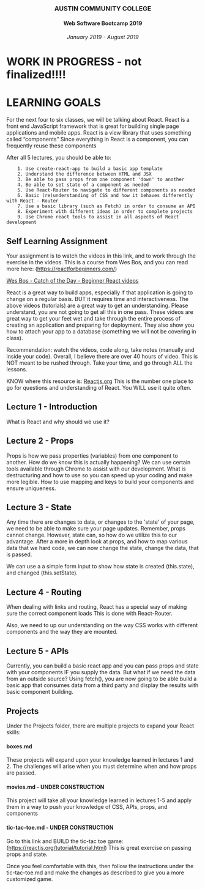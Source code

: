 <center>

### AUSTIN COMMUNITY COLLEGE 
#### Web Software Bootcamp 2019
###### January 2019 - August 2019

</center>

# WORK IN PROGRESS - not finalized!!!!

# LEARNING GOALS

For the next four to six classes, we will be talking about React.
React is a front end JavaScript framework that is great for building single page applications and mobile apps.
React is a view library that uses something called “components”
Since everything in React is a component, you can frequently reuse these components

After all 5 lectures, you should be able to:

		1. Use create-react-app to build a basic app template
		2. Understand the difference between HTML and JSX
		3. Be able to pass props from one component 'down' to another
		4. Be able to set state of a component as needed
		5. Use React-Router to navigate to different components as needed
		6. Basic (re)understanding of CSS and how it behaves differently with React - Router
		7. Use a basic library (such as Fetch) in order to consume an API
		8. Experiment with different ideas in order to complete projects
		9. Use Chrome react tools to assist in all aspects of React development
		

## Self Learning Assignment

Your assignment is to watch the videos in this link, and to work through the exercise in the videos. 
This is a course from Wes Bos, and you can read more here: (https://reactforbeginners.com/)

[Wes Bos - Catch of the Day - Beginner React videos](https://drive.google.com/drive/folders/1m8D3P06JUnga_5s4h0x23GOaPxDs-Ppa?usp=sharing)

React is a great way to build apps, especially if that application is going to change on a regular basis.
BUT it requires time and interactiveness. The above videos (tutorials) are a great way to get an understanding.
Please understand, you are not going to get all this in one pass. 
These videos are great way to get your feet wet and take through the entire process of creating an application and preparing for deployment.
They also show you how to attach your app to a database (something we will not be covering in class).

Recommendation: watch the videos, code along, take notes (manually and inside your code).
Overall, I believe there are over 40 hours of video. This is NOT meant to be rushed through.
Take your time, and go through ALL the lessons. 

KNOW where this resource is: [Reactjs.org](https://reactjs.org)  This is the number one place to go for questions and understanding of React.
You WILL use it quite often.



## Lecture 1 - Introduction

What is React and why should we use it?

## Lecture 2 - Props

Props is how we pass properties (variables) from one component to another. How do we know this is actually
happening? We can use certain tools available through Chrome to assist with our development.
What is destructuring and how to use so you can speed up your coding and make more legible.
How to use mapping and keys to build your components and ensure uniqueness.

## Lecture 3 - State

Any time there are changes to data,  or changes to the 'state' of your page, we need to be able to make sure your page updates.
Remember, props cannot change. However, state can, so how do we utilize this to our advantage.
After a more in depth look at props, and how to map various data that we hard code, we can now change the state,
change the data, that is passed.

We can use a a simple form input to show how state is created (this.state), and changed (this.setState).

## Lecture 4 - Routing

When dealing with links and routing, React has a special way of making sure the correct component loads
This is done with React-Router.

Also, we need to up our understanding on the way CSS works with different components and the way they are mounted.

## Lecture 5 - APIs

Currently, you can build a basic react app and you can pass props and state with your components IF you supply the data.
But what if we need the data from an outside source? 
Using fetch(), you are now going to be able build a basic app that consumes data from a third party
and display the results with basic component building.

## Projects

Under the Projects folder, there are multiple projects to expand your React skills:

#### boxes.md

These projects will expand upon your knowledge learned in lectures 1 and 2. 
The challenges will arise when you must determine when and how props are passed.

#### movies.md  - UNDER CONSTRUCTION

This project will take all your knowledge learned in lectures 1-5 and apply them in a way to push your
knowledge of CSS, APIs, props, and components


#### tic-tac-toe.md - UNDER CONSTRUCTION

Go to this link and BUILD the tic-tac toe game: (https://reactjs.org/tutorial/tutorial.html)
This is great exercise on passing props and state.

Once you feel comfortable with this, then follow the instructions under the tic-tac-toe.md and 
make the changes as described to give you a more customized game.

